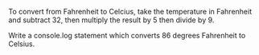 To convert from Fahrenheit to Celcius, take the temperature in Fahrenheit and subtract 32, then multiply the result by 5 then divide by 9.

Write a console.log statement which converts 86 degrees Fahrenheit to Celsius.
